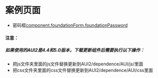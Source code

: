 # 案例页面 
 - 密码框[component.foundationForm.foundationPassword](https://pc.awebide.com/#/password/Demo/Foundation/password?title=%E5%AF%86%E7%A0%81%E6%A1%86&pageId=password)
 
#### 注意：
##### 如果使用的AUI2是4.4和5.0版本，下载更新组件后需要执行以下操作：
- 把js文件夹里面的js文件替换更新到AUI2/dependence/AUI/js/里面
- 把css文件夹里面的css文件替换更新到AUI2/dependence/AUI/css里面